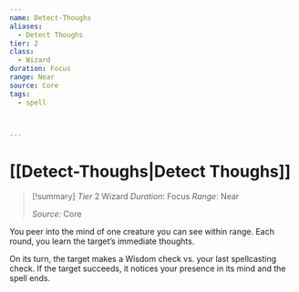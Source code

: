 ```yaml
---
name: Detect-Thoughs
aliases:
  - Detect Thoughs
tier: 2
class:
  - Wizard
duration: Focus
range: Near
source: Core
tags:
  - spell



---
```

# [[Detect-Thoughs|Detect Thoughs]]

>[!summary]
> *Tier* 2
> Wizard
> *Duration*: Focus
> *Range*: Near
> 
> *Source:* Core

You peer into the mind of one creature you can see within range. Each round, you learn the target’s immediate thoughts.

On its turn, the target makes a Wisdom check vs. your last spellcasting check. If the target succeeds, it notices your presence in its mind and the spell ends.


